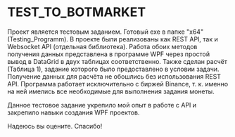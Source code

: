 # TEST_TO_BOTMARKET
Проект является тестовым заданием.
Готовый exe в папке "x64" (Testing_Programm).
В проекте были реализованы как REST API, так и Websocket API (отдельная библиотека).
Работа обоих методов получения данных представлена в программе WPF через простой вывод в DataGrid в двух таблицах соответственно.
Также сделан расчёт (Таблица 1), задание которого было предоставлено в условии задачи.
Получение данных для расчёта не обошлись без использования REST API.
Программа работает исключительно с биржей Binance, т. к. именно на ней имелись все необходимые для выполнения задания монеты.

Данное тестовое задание укрепило мой опыт в работе с API и закрепило навыки создания WPF проектов.

Надеюсь вы оцените.
Спасибо!
